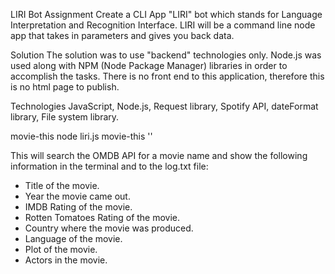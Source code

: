 LIRI Bot
Assignment
Create a CLI App "LIRI" bot which stands for Language Interpretation and Recognition Interface. LIRI will be a command line node app that takes in parameters and gives you back data.

Solution
The solution was to use "backend" technologies only. Node.js was used along with NPM (Node Package Manager) libraries in order to accomplish the tasks. There is no front end to this application, therefore this is no html page to publish.

Technologies
JavaScript, Node.js, Request library, Spotify API, dateFormat library, File system library.

movie-this
node liri.js movie-this '<movie name here>'

This will search the OMDB API for a movie name and show the following information in the terminal and to the log.txt file:

  * Title of the movie.
  * Year the movie came out.
  * IMDB Rating of the movie.
  * Rotten Tomatoes Rating of the movie.
  * Country where the movie was produced.
  * Language of the movie.
  * Plot of the movie.
  * Actors in the movie.